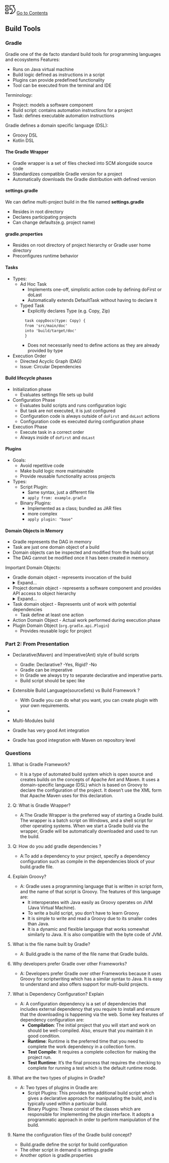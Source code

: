 [![index.md](assets/back_main_page_icon_124174_32.png)](index.md) [Go to Contents](index.md)

## Build Tools

### Gradle
Gradle one of the de facto standard build tools for programming languages and ecosystems
Features:
  - Runs on Java virtual machine
  - Build logic defined as instructions in a script
  - Plugins can provide predefined functionality
  - Tool can be executed from the terminal and IDE

Terminology:
  - Project: models a software component
  - Build script: contains automation instructions for a project
  - Task: defines executable automation instructions

Gradle defines a domain specific language (DSL):
  - Groovy DSL
  - Kotlin DSL

#### The Gradle Wrapper
- Gradle wrapper is a set of files checked into SCM alongside source code
- Standardizes compatible Gradle version for a project
- Automatically downloads the Gradle distribution with defined version

#### settings.gradle
We can define multi-project build in the file named **settings.gradle**
- Resides in root directory
- Declares participating projects
- Can change defaults(e.g. project name)

#### gradle.properties
- Resides on root directory of project hierarchy or Gradle user home directory
- Preconfigures runtime behavior

#### Tasks
- Types: 
  - Ad Hoc Task
    - Implements one-off, simplistic action code by defining doFirst or doLast
    - Automatically extends DefaultTask without having to declare it
  - Typed Task
    - Explicitly declares Type (e.g. Copy, Zip)
    ```
      task copyDocs(type: Copy) {
      from 'src/main/doc'
      into 'build/target/doc'
      }
    ```
    - Does not necessarily need to define actions as they are already provided by type
- Execution Order
  - Directed Acyclic Graph (DAG)
  - Issue: Circular Dependencies

#### Build lifecycle phases
- Initialization phase
  - Evaluates settings file sets up build
- Configuration Phase
  - Evaluates build scripts and runs configuration logic
  - But task are not executed, it is just configured
  - Configuration code is always outside of `doFirst` and `doLast` actions
  - Configuration code es executed during configuration phase
- Execution Phase
  - Execute task in a correct order
  - Always inside of `doFirst` and `doLast`

#### Plugins
- Goals:
  - Avoid repetitive code
  - Make build logic more maintainable
  - Provide reusable functionality across projects
- Types:
  - Script Plugin: 
    - Same syntax, just a different file
    - `apply from: example.gradle`
  - Binary Plugins: 
    - Implemented as a class; bundled as JAR files
    - more complex
    - `apply plugin: "base"`

#### Domain Objects in Memory
- Gradle represents the DAG in memory
- Task are just one domain object of a build
- Domain objects can be inspected and modified from the build script
- The DAG cannot be modified once it has been created in memory.

Important Domain Objects:
- Gradle domain object - represents invocation of the build 
  <details>
    <summary>Expand...</summary>
    <p>This domain object has knowledge about the project hierarchy in a single project,
    or multi-project build provides pointers to the higher level properties of a build. 
    For example, the Gradle user home directory or the Use Gradle version and can register callback 
    logic to react to certain events in the build. </p>
  </details>
- Project domain object - represents a software component and provides API access to object hierarchy
  <details>
    <summary>Expand...</summary>
    <p>The project domain object serves as the main entry 
    point of a build. It provides methods for walking the whole hierarchy of domain objects. 
    For example, you could ask for the reference to the Gradle instance, register new tasks, 
    or get an modified typical environmental properties like the build output directory.</p>
  </details>
- Task domain object - Represents unit of work with potential dependencies
  - Task define at least one action
- Action Domain Object - Actual work performed during execution phase
- Plugin Domain Object (`org.gradle.api.Plugin`)
  - Provides reusable logic for project


### Part 2: From Presentation
- Declarative(Maven) and Imperative(Ant) style of build scripts
  - Gradle: Declarative? -Yes, Rigid? -No
  - Gradle can be imperative
  - In Gradle we always try to separate declarative and imperative parts.
  - Build script should be spec like

- Extensible Build Language(sourceSets) vs Build Framework ?
  - With Gradle you can do what you want, you can create plugin with your own requirements.
- 
- Multi-Modules build
- Gradle has very good Ant integration
- Gradle has good integration with Maven on repository level

### Questions
1. What is Gradle Framework?
   - It is a type of automated build system which is open source and creates builds on the concepts of Apache Ant and Maven. It uses a domain-specific language (DSL) which is based on Groovy to declare the configuration of the project. It doesn’t use the XML form that Apache Maven uses for this declaration.

2. Q: What is Gradle Wrapper?
   - A:The Gradle Wrapper is the preferred way of starting a Gradle build. The wrapper is a batch script on Windows, and a shell script for other operating systems. When we start a Gradle build via the wrapper, Gradle will be automatically downloaded and used to run the build.

3. Q: How do you add gradle dependencies ?
   - A:To add a dependency to your project, specify a dependency configuration such as compile in the dependencies block of your build.gradle file.

4. Explain Groovy?
   - A: Gradle uses a programming language that is written in script form, and the name of that script is Groovy. The features of this language are:
     - It interoperates with Java easily as Groovy operates on JVM (Java Virtual Machine).
     - To write a build script, you don’t have to learn Groovy.
     - It is simple to write and read a Groovy due to its smaller codes than Java.
     - It is a dynamic and flexible language that works somewhat similarly to Java. It is also compatible with the byte code of JVM.

5. What is the file name built by Gradle?
   - A: Build.gradle is the name of the file name that Gradle builds.

6. Why developers prefer Gradle over other Frameworks?
   - A: Developers prefer Gradle over other Frameworks because it uses Groovy for scriptwriting which has a similar syntax to Java. It is easy to understand and also offers support for multi-build projects.

7. What is Dependency Configuration? Explain
   - A: A configuration dependency is a set of dependencies that includes external dependency that you require to install and ensure that the downloading is happening via the web. Some key features of dependency configuration are:
     - **Compilation**: The initial project that you will start and work on should be well-compiled. Also, ensure that you maintain it in good condition.
     - **Runtime**: Runtime is the preferred time that you need to complete the work dependency in a collection form.
     - **Test Compile**: It requires a complete collection for making the project run.
     - **Test Runtime**: It’s the final process that requires the checking to complete for running a test which is the default runtime mode.

8. What are the two types of plugins in Gradle?
   - A: Two types of plugins in Gradle are:
     - Script Plugins: This provides the additional build script which gives a declarative approach for manipulating the build, and is typically used within a particular build.
     - Binary Plugins: These consist of the classes which are responsible for implementing the plugin interface. It adopts a programmatic approach in order to perform manipulation of the build.

9. Name the configuration files of the Gradle build concept?
   - Build.gradle define the script for build configuration
   - The other script in demand is settings.gradle
   - Another option is gradle.properties



